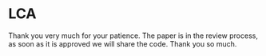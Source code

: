 # LCA
Thank you very much for your patience. 
The paper is in the review process, as soon as it is approved we will share the code. Thank you so much.
